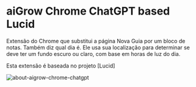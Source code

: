 # aiGrow Chrome ChatGPT based Lucid
Extensão do Chrome que substitui a página Nova Guia por um bloco de notas. Também diz qual dia é. Ele usa sua localização para determinar se deve ter um fundo escuro ou claro, com base em horas de luz do dia.

Esta extensão é baseada no projeto [Lucid]

![about-aigrow-chrome-chatgpt](https://user-images.githubusercontent.com/97212806/221333347-2334953f-936d-406b-bcb3-7b906eed8362.png)
